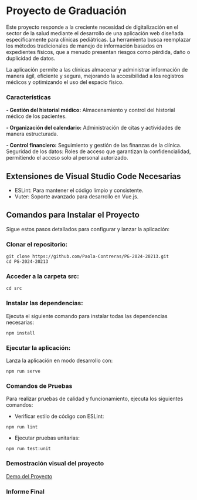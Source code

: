 # Proyecto de Graduación

Este proyecto responde a la creciente necesidad de digitalización en el sector de la salud mediante el desarrollo de una aplicación web diseñada específicamente para clínicas pediátricas. La herramienta busca reemplazar los métodos tradicionales de manejo de información basados en expedientes físicos, que a menudo presentan riesgos como pérdida, daño o duplicidad de datos.

La aplicación permite a las clínicas almacenar y administrar información de manera ágil, eficiente y segura, mejorando la accesibilidad a los registros médicos y optimizando el uso del espacio físico.

### Características
**- Gestión del historial médico:** Almacenamiento y control del historial médico de los pacientes.


**- Organización del calendario:** Administración de citas y actividades de manera estructurada.


**- Control financiero:** Seguimiento y gestión de las finanzas de la clínica.
Seguridad de los datos: Roles de acceso que garantizan la confidencialidad, permitiendo el acceso solo al personal autorizado.


## Extensiones de Visual Studio Code Necesarias
- ESLint: Para mantener el código limpio y consistente.
- Vuter: Soporte avanzado para desarrollo en Vue.js.


## Comandos para Instalar el Proyecto
Sigue estos pasos detallados para configurar y lanzar la aplicación:
### Clonar el repositorio:
```
git clone https://github.com/Paola-Contreras/PG-2024-20213.git
cd PG-2024-20213
```

### Acceder a la carpeta src:
```
cd src
```

### Instalar las dependencias:
Ejecuta el siguiente comando para instalar todas las dependencias necesarias:

```
npm install
```
### Ejecutar la aplicación:
Lanza la aplicación en modo desarrollo con:
```
npm run serve
```

### Comandos de Pruebas
Para realizar pruebas de calidad y funcionamiento, ejecuta los siguientes comandos:

- Verificar estilo de código con ESLint:
```
npm run lint
```

- Ejecutar pruebas unitarias:
```
npm run test:unit
```

### Demostración visual del proyecto
[Demo del Proyecto](https://github.com/Paola-Contreras/PG-2024-20213/tree/main/demo)

### Informe Final
